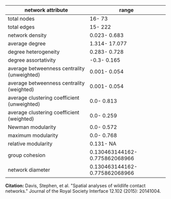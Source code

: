 network attribute|range
---|---
total nodes|16- 73
total edges|15- 222
network density|0.023- 0.683
average degree|1.314- 17.077
degree heterogeneity|0.283- 0.728
degree assortativity|-0.3- 0.165
average betweenness centrality (unweighted)|0.001- 0.054
average betweenness centrality (weighted)|0.001- 0.054
average clustering coefficient (unweighted)|0.0- 0.813
average clustering coefficient (weighted)|0.0- 0.259
Newman modularity|0.0- 0.572
maximum modularity|0.0- 0.768
relative modularity|0.131- NA
group cohesion|0.130463144162- 0.775862068966
network diameter|0.130463144162- 0.775862068966
**Citation:** Davis, Stephen, et al. "Spatial analyses of wildlife contact networks." Journal of the Royal Society Interface 12.102 (2015): 20141004.